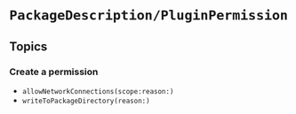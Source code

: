# ``PackageDescription/PluginPermission``

## Topics

### Create a permission

- ``allowNetworkConnections(scope:reason:)``
- ``writeToPackageDirectory(reason:)``
